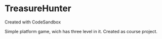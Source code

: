 # TreasureHunter
Created with CodeSandbox

Simple platform game, wich has three level in it. Created as course project.
